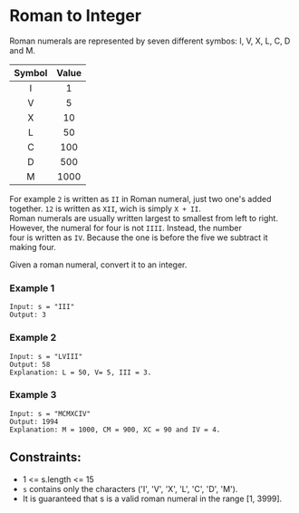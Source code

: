 # Roman to Integer

Roman numerals are represented by seven different symbos: I, V, X, L, C, D and M.

| Symbol | Value |
| :---: | :---: | 
| I | 1 | 
| V | 5 | 
| X | 10 | 
| L | 50 | 
| C | 100 | 
| D | 500 | 
| M | 1000 | 

For example `2` is written as `II` in Roman numeral, just two one's added together. `12` is written as `XII`, wich is simply  `X + II`.  
Roman numerals are usually written largest to smallest from left to right. However, the numeral for four is not `IIII`. Instead, the number  
four is written as `IV`. Because the one is before the five we subtract it making four.

Given a roman numeral, convert it to an integer.

### Example 1
```
Input: s = "III"
Output: 3
```

### Example 2
```
Input: s = "LVIII"
Output: 58
Explanation: L = 50, V= 5, III = 3.
```

### Example 3
```
Input: s = "MCMXCIV"
Output: 1994
Explanation: M = 1000, CM = 900, XC = 90 and IV = 4.
```

## Constraints:

- 1 <= s.length <= 15
- `s` contains only the characters ('I', 'V', 'X', 'L', 'C', 'D', 'M').
- It is guaranteed that s is a valid roman numeral in the range [1, 3999].
